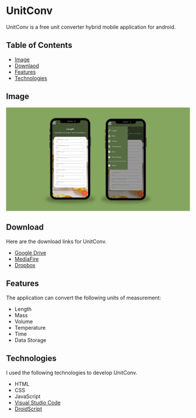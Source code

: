 
# UnitConv
UnitConv is a free unit converter hybrid mobile application for android.

## Table of Contents

- [Image](#image)
- [Downlaod](#download)
- [Features](#features)
- [Technologies](#technologies)

## Image

![](UnitConv_DemoImage.png)

## Download

Here are the download links for UnitConv.

- [Google Drive](https://drive.google.com/file/d/18o41YBrojBbTMN1ryRs7Cgvos-1yPdPP/view?usp=drive_link)
- [MediaFire](https://www.mediafire.com/file/vpnsimteqd2dwjm/UnitConv.apk/file)
- [Dropbox](https://www.dropbox.com/scl/fi/ahmt228yrqhdlzjoptz8b/UnitConv.apk?rlkey=xskgd630vmzels8fjqwceztlu&dl=0)

## Features

The application can convert the following units of measurement:

- Length
- Mass
- Volume
- Temperature
- Time
- Data Storage

## Technologies

I used the following technologies to develop UnitConv.

- HTML
- CSS
- JavaScript
- [Visual Studio Code](https://code.visualstudio.com/)
- [DroidScript](https://droidscript.org/#)
